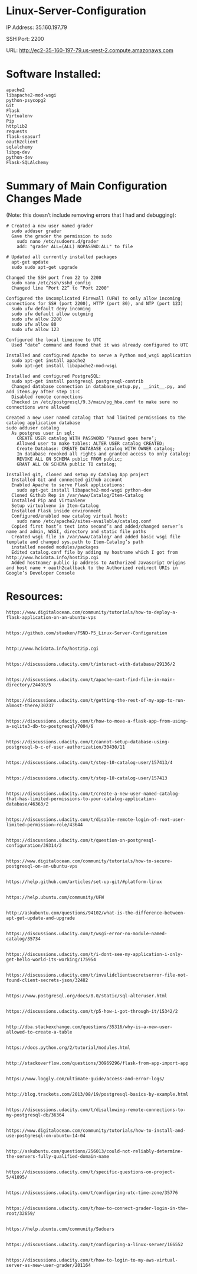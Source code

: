 # Linux-Server-Configuration
IP Address: 35.160.197.79

SSH Port: 2200

URL: http://ec2-35-160-197-79.us-west-2.compute.amazonaws.com

# Software Installed:

	apache2
	libapache2-mod-wsgi
	python-psycopg2
	Git
	Flask
	Virtualenv
	Pip
	httplib2
	requests
	flask-seasurf
	oauth2client
	sqlalchemy
	libpq-dev
	python-dev
	Flask-SQLAlchemy
  
# Summary of Main Configuration Changes Made
(Note: this doesn’t include removing errors that I had and debugging):

	# Created a new user named grader
	  sudo adduser grader
	  Gave the grader the permission to sudo
	    sudo nano /etc/sudoers.d/grader
	    add: "grader ALL=(ALL) NOPASSWD:ALL" to file
	    
	# Updated all currently installed packages
	  apt-get update
	  sudo sudo apt-get upgrade
	  
	Changed the SSH port from 22 to 2200
	  sudo nano /etc/ssh/sshd_config
	  Changed line “Port 22” to “Port 2200"
	  
	Configured the Uncomplicated Firewall (UFW) to only allow incoming connections for SSH (port 2200), HTTP (port 80), and NTP (port 123)
	  sudo ufw default deny incoming
	  sudo ufw default allow outgoing
	  sudo ufw allow 2200
	  sudo ufw allow 80
	  sudo ufw allow 123
	  
	Configured the local timezone to UTC
	  Used “date” command and found that it was already configured to UTC
	  
	Installed and configured Apache to serve a Python mod_wsgi application
	  sudo apt-get install apache2
	  sudo apt-get install libapache2-mod-wsgi
	  
	Installed and configured PostgreSQL:
	  sudo apt-get install postgresql postgresql-contrib
	  Changed database connection in database_setup.py, __init__.py, and add items.py after step 11:C
	  Disabled remote connections
	  Checked in /etc/postgresql/9.3/main/pg_hba.conf to make sure no connections were allowed
	
	Created a new user named catalog that had limited permissions to the catalog application database
	sudo adduser catalog
	  As postgres user in sql:
	    CREATE USER catalog WITH PASSWORD ‘Passwd goes here’;
	    Allowed user to make tables: ALTER USER catalog CREATED;
	    Create Database: CREATE DATABASE catalog WITH OWNER catalog;
	    In database revoked all rights and granted access to only catalog: 
	    REVOKE ALL ON SCHEMA public FROM public;
	    GRANT ALL ON SCHEMA public TO catalog;
	
	Installed git, cloned and setup my Catalog App project 
	  Installed Git and connected github account
	  Enabled Apache to serve Flask applications:
	    sudo apt-get install libapache2-mod-wsgi python-dev
	  Cloned Github Rep in /var/www/Catalog/Item-Catalog
	  Installed Pip and Virtualenv
	  Setup virtualvenv in Item-Catalog
	  Installed Flask inside environment
	  Configured/enabled new catalog virtual host:
	    sudo nano /etc/apache2/sites-available/catalog.conf
	  Copied first host’s text into second’s and added/changed server’s name and admin, WSGI, directory and static file paths
	  Created wsgi file in /var/www/Catalog/ and added basic wsgi file template and changed sys.path to Item-Catalog’s path
	  installed needed modules/packages
	  Edited catalog.conf file by adding my hostname which I got from http://www.hcidata.info/host2ip.cgi
	  Added hostname/ public ip address to Authorized Javascript Origins and host name + oauth2callback to the Authorized redirect URIs in Google’s Developer Console


# Resources:

	https://www.digitalocean.com/community/tutorials/how-to-deploy-a-flask-application-on-an-ubuntu-vps


	https://github.com/stueken/FSND-P5_Linux-Server-Configuration


	http://www.hcidata.info/host2ip.cgi


	https://discussions.udacity.com/t/interact-with-database/29136/2


	https://discussions.udacity.com/t/apache-cant-find-file-in-main-directory/24498/5


	https://discussions.udacity.com/t/getting-the-rest-of-my-app-to-run-almost-there/30237


	https://discussions.udacity.com/t/how-to-move-a-flask-app-from-using-a-sqlite3-db-to-postgresql/7004/6


	https://discussions.udacity.com/t/cannot-setup-database-using-postgresql-b-c-of-user-authorization/30430/11


	https://discussions.udacity.com/t/step-10-catalog-user/157413/4


	https://discussions.udacity.com/t/step-10-catalog-user/157413


	https://discussions.udacity.com/t/create-a-new-user-named-catalog-that-has-limited-permissions-to-your-catalog-application-database/46363/2


	https://discussions.udacity.com/t/disable-remote-login-of-root-user-limited-permission-role/43644


	https://discussions.udacity.com/t/question-on-postgresql-configuration/39314/2


	https://www.digitalocean.com/community/tutorials/how-to-secure-postgresql-on-an-ubuntu-vps


	https://help.github.com/articles/set-up-git/#platform-linux


	https://help.ubuntu.com/community/UFW


	http://askubuntu.com/questions/94102/what-is-the-difference-between-apt-get-update-and-upgrade


	https://discussions.udacity.com/t/wsgi-error-no-module-named-catalog/35734


	https://discussions.udacity.com/t/i-dont-see-my-application-i-only-get-hello-world-its-working/175954


	https://discussions.udacity.com/t/invalidclientsecretserror-file-not-found-client-secrets-json/32482


	https://www.postgresql.org/docs/8.0/static/sql-alteruser.html


	https://discussions.udacity.com/t/p5-how-i-got-through-it/15342/2


	http://dba.stackexchange.com/questions/35316/why-is-a-new-user-allowed-to-create-a-table


	https://docs.python.org/2/tutorial/modules.html


	http://stackoverflow.com/questions/30969296/flask-from-app-import-app


	https://www.loggly.com/ultimate-guide/access-and-error-logs/


	http://blog.trackets.com/2013/08/19/postgresql-basics-by-example.html


	https://discussions.udacity.com/t/disallowing-remote-connections-to-my-postgresql-db/36364


	https://www.digitalocean.com/community/tutorials/how-to-install-and-use-postgresql-on-ubuntu-14-04


	http://askubuntu.com/questions/256013/could-not-reliably-determine-the-servers-fully-qualified-domain-name


	https://discussions.udacity.com/t/specific-questions-on-project-5/41095/


	https://discussions.udacity.com/t/configuring-utc-time-zone/35776


	https://discussions.udacity.com/t/how-to-connect-grader-login-in-the-root/32659/


	https://help.ubuntu.com/community/Sudoers


	https://discussions.udacity.com/t/configuring-a-linux-server/166552


	https://discussions.udacity.com/t/how-to-login-to-my-aws-virtual-server-as-new-user-grader/201164


